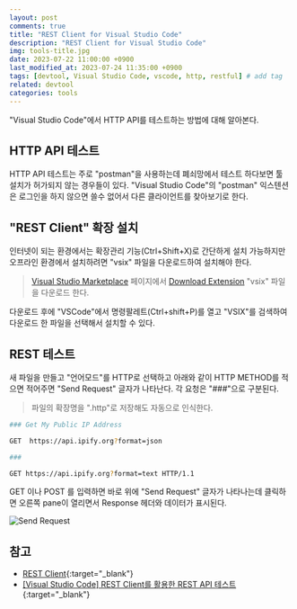 ```yaml
---
layout: post
comments: true
title: "REST Client for Visual Studio Code"
description: "REST Client for Visual Studio Code"
img: tools-title.jpg
date: 2023-07-22 11:00:00 +0900
last_modified_at: 2023-07-24 11:35:00 +0900
tags: [devtool, Visual Studio Code, vscode, http, restful] # add tag
related: devtool
categories: tools
---
```


"Visual Studio Code"에서 HTTP API를 테스트하는 방법에 대해 알아본다. 

<!--more-->

## HTTP API 테스트

HTTP API 테스트는 주로 "postman"을 사용하는데 폐쇠망에서 테스트 하다보면 툴 설치가 허가되지 않는 경우들이 있다. "Visual Studio Code"의 "postman" 익스텐션은 로그인을 하지 않으면 쓸수 없어서 다른 클라이언트를 찾아보기로 한다.

## "REST Client" 확장 설치

인터넷이 되는 환경에서는 확장관리 기능(Ctrl+Shift+X)로 간단하게 설치 가능하지만 오프라인 환경에서 설치하려면 "vsix" 파일을 다운로드하여 설치해야 한다. 

> [Visual Studio Marketplace](https://marketplace.visualstudio.com/items?itemName=humao.rest-clie) 페이지에서 [Download Extension](https://marketplace.visualstudio.com/_apis/public/gallery/publishers/humao/vsextensions/rest-client/0.25.1/vspackage) "vsix" 파일을 다운로드 한다. 


다운로드 후에 "VSCode"에서 명령팔레트(Ctrl+shift+P)를 열고 "VSIX"를 검색하여 다운로드 한 파일을 선택해서 설치할 수 있다. 

## REST 테스트 

새 파일을 만들고 "언어모드"를 HTTP로 선택하고 아래와 같이 HTTP METHOD를 적으면 적어주면 "Send Request" 글자가 나타난다. 각 요청은 "###"으로 구분된다. 

> 파일의 확장명을 ".http"로 저장해도 자동으로 인식한다. 

```bash
### Get My Public IP Address

GET  https://api.ipify.org?format=json

### 

GET https://api.ipify.org?format=text HTTP/1.1
```

GET 이나 POST 를 입력하면 바로 위에 "Send Request" 글자가 나타나는데 클릭하면 오른쪽 pane이 열리면서 Response 헤더와 데이터가 표시된다. 

![Send Request]({{site.baseurl}}/assets/img/rest-client.png)

## 참고

- [REST Client](https://marketplace.visualstudio.com/items?itemName=humao.rest-client){:target="_blank"}
- [[Visual Studio Code] REST Client를 활용한 REST API 테스트](https://blog.jiniworld.me/144){:target="_blank"}
